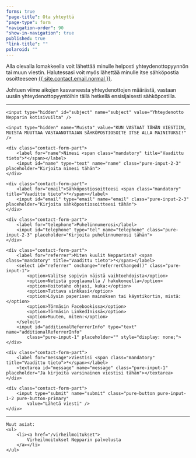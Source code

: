 ```yaml
---
forms: true
"page-title": Ota yhteyttä
"page-type": form
"navigation-order": 90
"show-in-navigation": true
published: true
"link-title": ""
polaroid: ""
---
```



<!--
    Jos muutat tämän tiedoston nimeä (ota-yhteytta.md),
    muista muuttaa se myös _config.yml -tiedostoon
-->

Alla olevalla lomakkeella voit lähettää minulle helposti yhteydenottopyynnön tai muun viestin. Halutessasi voit myös lähettää minulle itse sähköpostia osoitteeseen <a href="mailto:{{ site.contact.email.normal }}">{{ site.contact.email.normal }}</a>.

Johtuen viime aikojen kasvaneesta yhteydenottojen määrästä, vastaan uusiin yhteydenottopyyntöihin tällä hetkellä ensisijaisesti sähköpostilla.

---

<script>
    function checkInfo() {
        var name = document.getElementById("name").value;
        var email = document.getElementById("email").value;
        var referrer = document.getElementById("referrer").value;
        var additionalReferrerInfo = document.getElementById("additionalReferrerInfo").value;
        var message = document.getElementById("message").value;

        document.getElementById("subject").value = "Yhteydenotto Nepparin kotisivuilta – " + name + " (" + Date.now() + ")";

        if (name === "") {
            alert("Hei! Kirjoitathan myös nimesi sille varattuun kenttään, kiitos!");
            return false;
        }

        if (email === "") {
            alert("Hei! Annathan sähköpostiosoitteesi, jotta voin ottaa sinuun yhteyttä. Kiitos!");
            return false;
        }

        if (referrer === "Valitse sopivin näistä vaihtoehdoista") {
            alert("Voisitko millään vielä valita alasvetovalikosta, että miten kuulit Nepparista. " +
                "Tämä tieto auttaa yritystäni huimasti. Kiitos!");
            return false;
        }

        if (referrer.indexOf(":") !== -1 && additionalReferrerInfo === "") {
            alert("Kaipaisin vielä hieman lisätietoja, mistä tarkemmin kuulit Nepparista. Voitko kirjoittaa siitä sanasen tai kaksi alasvetovalikon alapuolelle ilmestyneeseen kenttään. Kiitos!");
            return false;
        }

        if (email === "") {
            alert("Hei! Annathan sähköpostiosoitteesi, jotta voin ottaa sinuun yhteyttä. Kiitos!");
            return false;
        }

        if (message === "") {
            alert("Hei! Muistathan vielä kirjoittaa varsinaisen yhteydenottosi viestikenttään. Kiitos!");
            return false;
        }

        return true;
    }

    function referrerChanged() {
        var referrer = document.getElementById("referrer").value;
        var additionalInfoEl = document.getElementById("additionalReferrerInfo");
        var needsMoreInfo = referrer.indexOf(":") !== -1;
        if (needsMoreInfo) {
            var keyword = referrer.substr(referrer.indexOf(", ") + 2).replace(":", "");
            additionalInfoEl.placeholder = "Kirjoita tähän " + keyword;
        }
        additionalInfoEl.style.display = needsMoreInfo ? "block" : "none";
    }
</script>

<form class="pure-form pure-form-stacked contact-form" name="ota-yhteytta" data-netlify="true" onsubmit="return checkInfo();" method="POST" action="/kiitos-viestistasi">

    <input type="hidden" id="subject" name="subject" value="Yhteydenotto Nepparin kotisivuilta" />

    <input type="hidden" name="Muista" value="KUN VASTAAT TÄHÄN VIESTIIN, MUISTA MUUTTAA VASTAANOTTAJAN SÄHKÖPOSTIOSOITE ITSE ALLA MAINITUKSI!" />

    <div class="contact-form-part">
        <label for="name">Nimesi <span class="mandatory" title="Vaadittu tieto">*</span></label>
        <input id="name" type="text" name="name" class="pure-input-2-3" placeholder="Kirjoita nimesi tähän">
    </div>

    <div class="contact-form-part">
        <label for="email">Sähköpostiosoitteesi <span class="mandatory" title="Vaadittu tieto">*</span></label>
        <input id="email" type="email" name="email" class="pure-input-2-3" placeholder="Kirjoita sähköpostiosoitteesi tähän">
    </div>

    <div class="contact-form-part">
        <label for="telephone">Puhelinnumerosi</label>
        <input id="telephone" type="tel" name="telephone" class="pure-input-2-3" placeholder="Kirjoita puhelinnumerosi tähän">
    </div>

    <div class="contact-form-part">
        <label for="referrer">Miten kuulit Nepparista? <span class="mandatory" title="Vaadittu tieto">*</span></label>
        <select id="referrer" onchange="referrerChanged()" class="pure-input-1">
            <option>Valitse sopivin näistä vaihtoehdoista</option>
            <option>Netistä googlaamalla / hakukoneella</option>
            <option>Hoitotaho ohjasi, kuka:</option>
            <option>Tuttava vinkkasi</option>
            <option>Löysin paperisen mainoksen tai käyntikortin, mistä:</option>
            <option>Törmäsin Facebookissa</option>
            <option>Törmäsin LinkedInissä</option>
            <option>Muuten, miten:</option>
        </select>
        <input id="additionalReferrerInfo" type="text" name="additionalReferrerInfo"
            class="pure-input-1" placeholder="" style="display: none;">
    </div>

    <div class="contact-form-part">
        <label for="message">Viestisi <span class="mandatory" title="Vaadittu tieto">*</span></label>
        <textarea id="message" name="message" class="pure-input-1" placeholder="Ja kirjoita varsinainen viestisi tähän"></textarea>
    </div>

    <div class="contact-form-part">
        <input type="submit" name="submit" class="pure-button pure-input-1-2 pure-button-primary"
            value="Lähetä viesti" />
    </div>

</form>

<div class="other-things">
    <hr/>

    Muut asiat:
    <ul>
        <li><a href="/virheilmoitukset">
            Virheilmoitukset Nepparin palvelusta
        </a></li>
    </ul>
</div>



